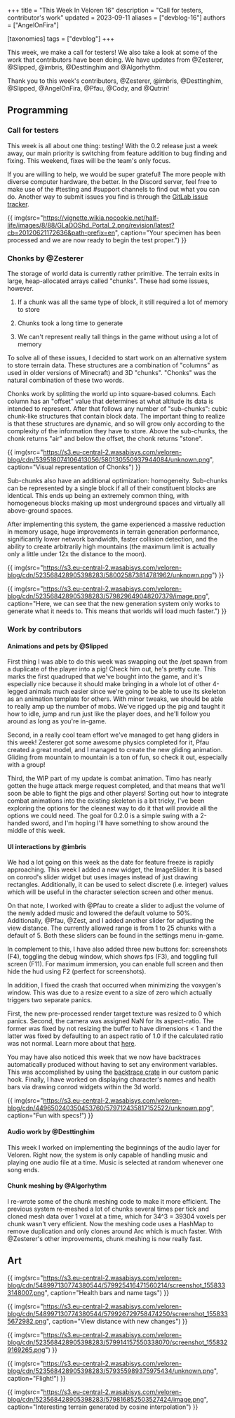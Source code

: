 +++
title = "This Week In Veloren 16"
description = "Call for testers, contributor's work"
updated = 2023-09-11
aliases = ["devblog-16"]
authors = ["AngelOnFira"]

[taxonomies]
tags = ["devblog"]
+++

This week, we make a call for testers! We also take a look at some of the work that contributors have been doing. We have updates from @Zesterer, @Slipped, @imbris, @Desttinghim and @Algorhythm.

Thank you to this week's contributors, @Zesterer, @imbris, @Desttinghim, @Slipped, @AngelOnFira, @Pfau, @Cody, and @Qutrin!

## Programming

### Call for testers

This week is all about one thing: testing! With the 0.2 release just a week away, our main priority is switching from feature addition to bug finding and fixing. This weekend, fixes will be the team's only focus.

If you are willing to help, we would be super grateful! The more people with diverse computer hardware, the better. In the Discord server, feel free to make use of the #testing and #support channels to find out what you can do. Another way to submit issues you find is through the [GitLab issue tracker](https://gitlab.com/veloren/veloren/issues).

{{ img(src="https://vignette.wikia.nocookie.net/half-life/images/8/88/GLaDOShd_Portal_2.png/revision/latest?cb=20120621172636&path-prefix=en", caption="Your specimen has been processed and we are now ready to begin the test proper.") }}

### Chonks by @Zesterer

The storage of world data is currently rather primitive. The terrain exits in large, heap-allocated arrays called "chunks". These had some issues, however.

1) If a chunk was all the same type of block, it still required a lot of memory to store

2) Chunks took a long time to generate

3) We can't represent really tall things in the game without using a lot of memory

To solve all of these issues, I decided to start work on an alternative system to store terrain data. These structures are a combination of "columns" as used in older versions of Minecraft) and 3D "chunks". "Chonks" was the natural combination of these two words.

Chonks work by splitting the world up into square-based columns. Each column has an "offset" value that determines at what altitude its data is intended to represent. After that follows any number of "sub-chunks": cubic chunk-like structures that contain block data. The important thing to realize is that these structures are dynamic, and so will grow only according to the complexity of the information they have to store. Above the sub-chunks, the chonk returns "air" and below the offset, the chonk returns "stone".

{{ img(src="https://s3.eu-central-2.wasabisys.com/veloren-blog/cdn/539518074106413056/580130550937944084/unknown.png", caption="Visual representation of Chonks") }}

Sub-chunks also have an additional optimization: homogeneity. Sub-chunks can be represented by a single block if all of their constituent blocks are identical. This ends up being an extremely common thing, with homogeneous blocks making up most underground spaces and virtually all above-ground spaces.

After implementing this system, the game experienced a massive reduction in memory usage, huge improvements in terrain generation performance, significantly lower network bandwidth, faster collision detection, and the ability to create arbitrarily high mountains (the maximum limit is actually only a little under 12x the distance to the moon).

{{ img(src="https://s3.eu-central-2.wasabisys.com/veloren-blog/cdn/523568428905398283/580025873814781962/unknown.png") }}

{{ img(src="https://s3.eu-central-2.wasabisys.com/veloren-blog/cdn/523568428905398283/579829649048207379/image.png", caption="Here, we can see that the new generation system only works to generate what it needs to. This means that worlds will load much faster.") }}

### Work by contributors

#### Animations and pets by @Slipped

First thing I was able to do this week was swapping out the /pet spawn from a duplicate of the player into a pig! Check him out, he's pretty cute. This marks the first quadruped that we've bought into the game, and it's especially nice because it should make bringing in a whole lot of other 4-legged animals much easier since we're going to be able to use its skeleton as an animation template for others. With minor tweaks, we should be able to really amp up the number of mobs. We've rigged up the pig and taught it how to idle, jump and run just like the player does, and he'll follow you around as long as you're in-game.

Second, in a really cool team effort we've managed to get hang gliders in this week! Zesterer got some awesome physics completed for it, Pfau created a great model, and I managed to create the new gliding animation. Gliding from mountain to mountain is a ton of fun, so check it out, especially with a group!

Third, the WIP part of my update is combat animation. Timo has nearly gotten the huge attack merge request completed, and that means that we'll soon be able to fight the pigs and other players! Sorting out how to integrate combat animations into the existing skeleton is a bit tricky, I've been exploring the options for the cleanest way to do it that will provide all the options we could need. The goal for 0.2.0 is a simple swing with a 2-handed sword, and I'm hoping I'll have something to show around the middle of this week.

#### UI interactions by @imbris

We had a lot going on this week as the date for feature freeze is rapidly approaching. This week I added a new widget, the ImageSlider. It is based on conrod's slider widget but uses images instead of just drawing rectangles. Additionally, it can be used to select discrete (i.e. integer) values which will be useful in the character selection screen and other menus.

On that note, I worked with @Pfau to create a slider to adjust the volume of the newly added music and lowered the default volume to 50%. Additionally, @Pfau, @Zest, and I added another slider for adjusting the view distance. The currently allowed range is from 1 to 25 chunks with a default of 5. Both these sliders can be found in the settings menu in-game.

In complement to this, I have also added three new buttons for: screenshots (F4), toggling the debug window, which shows fps (F3), and toggling full screen (F11). For maximum immersion, you can enable full screen and then hide the hud using F2 (perfect for screenshots).

In addition, I fixed the crash that occurred when minimizing the voxygen's window. This was due to a resize event to a size of zero which actually triggers two separate panics.

First, the new pre-processed render target texture was resized to 0 which panics. Second, the camera was assigned NaN for its aspect-ratio. The former was fixed by not resizing the buffer to have dimensions < 1 and the latter was fixed by defaulting to an aspect ratio of 1.0 if the calculated ratio was not normal. Learn more about that [here](https://doc.rust-lang.org/std/primitive.f32.html#method.is_normal).

You may have also noticed this week that we now have backtraces automatically produced without having to set any environment variables. This was accomplished by using the [backtrace crate](https://crates.io/crates/backtrace) in our custom panic hook. Finally, I have worked on displaying character's names and health bars via drawing conrod widgets within the 3d world.

{{ img(src="https://s3.eu-central-2.wasabisys.com/veloren-blog/cdn/449650240350453760/579712435817152522/unknown.png", caption="Fun with specs!") }}

#### Audio work by @Desttinghim

This week I worked on implementing the beginnings of the audio layer for Veloren. Right now, the system is only capable of handling music and playing one audio file at a time. Music is selected at random whenever one song ends.

#### Chunk meshing by @Algorhythm

I re-wrote some of the chunk meshing code to make it more efficient. The previous system re-meshed a lot of chunks several times per tick and cloned mesh data over 1 voxel at a time, which for 34^3 = 39304 voxels per chunk wasn't very efficient. Now the meshing code uses a HashMap to remove duplication and only clones around Arc<Chunk> which is much faster. With @Zesterer's other improvements, chunk meshing is now really fast.

## Art

{{ img(src="https://s3.eu-central-2.wasabisys.com/veloren-blog/cdn/548997130774380544/579925416471560214/screenshot_1558333148007.png", caption="Health bars and name tags") }}

{{ img(src="https://s3.eu-central-2.wasabisys.com/veloren-blog/cdn/548997130774380544/579926729758474250/screenshot_1558335672982.png", caption="View distance with new changes") }}

{{ img(src="https://s3.eu-central-2.wasabisys.com/veloren-blog/cdn/523568428905398283/579914157550338070/screenshot_1558329169265.png") }}

{{ img(src="https://s3.eu-central-2.wasabisys.com/veloren-blog/cdn/523568428905398283/579355989375975434/unknown.png", caption="Flight!") }}

{{ img(src="https://s3.eu-central-2.wasabisys.com/veloren-blog/cdn/523568428905398283/579816852503527424/image.png", caption="Interesting terrain generated by cosine interpolation") }}
